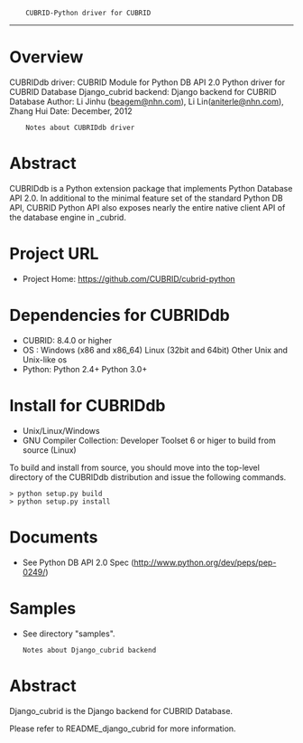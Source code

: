         CUBRID-Python driver for CUBRID
------------------------------------------------------------------------------------------

Overview
========

CUBRIDdb driver: CUBRID Module for Python DB API 2.0
                 Python driver for CUBRID Database
Django_cubrid backend: Django backend for CUBRID Database
Author: Li Jinhu (beagem@nhn.com), Li Lin(aniterle@nhn.com), Zhang Hui
Date: December, 2012


        Notes about CUBRIDdb driver

Abstract
========
  CUBRIDdb is a Python extension package that implements Python Database API 2.0.
  In additional to the minimal feature set of the standard Python DB API, 
  CUBRID Python API also exposes nearly the entire native client API of the 
  database engine in _cubrid.


Project URL
===========
  * Project Home: https://github.com/CUBRID/cubrid-python

Dependencies for CUBRIDdb
=========================
  * CUBRID: 8.4.0 or higher
  * OS    : Windows (x86 and x86_64)
            Linux (32bit and 64bit)
            Other Unix and Unix-like os
  * Python: Python 2.4+
            Python 3.0+

Install for CUBRIDdb
====================
  * Unix/Linux/Windows
  * GNU Compiler Collection: Developer Toolset 6 or higer to build from source (Linux)

  To build and install from source, you should move into the top-level directory 
  of the CUBRIDdb distribution and issue the following commands.
  
    > python setup.py build
    > python setup.py install

Documents
=========
  * See Python DB API 2.0 Spec (http://www.python.org/dev/peps/pep-0249/)
 
Samples
=======
  * See directory "samples".


        Notes about Django_cubrid backend

Abstract
========
  Django_cubrid is the Django backend for CUBRID Database.

  Please refer to README_django_cubrid for more information.
